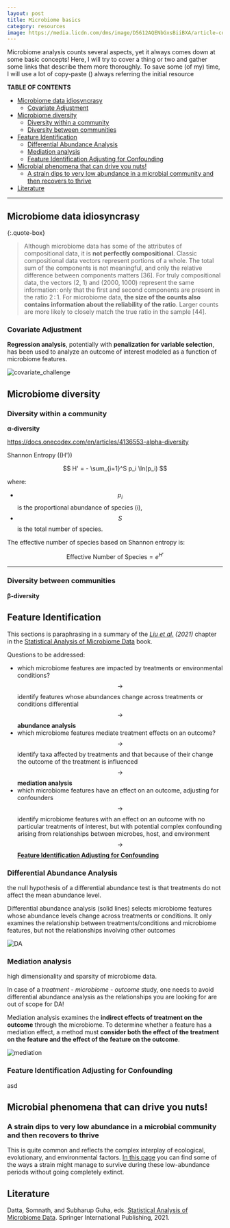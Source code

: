 ```yaml
---
layout: post
title: Microbiome basics
category: resources
image: https://media.licdn.com/dms/image/D5612AQENbGxsBiiBXA/article-cover_image-shrink_720_1280/0/1682668294084?e=2147483647&v=beta&t=o8W3gA2iYv0oL-ZQzqAU9UKn2ft21lSRa_ngd53hDzo
---
```

<!-- https://t4.ftcdn.net/jpg/08/13/85/15/360_F_813851569_Pm4OMS0rtCi4D3Y4Vgt76SI87MLUATNk.jpg -->
<!--  https://sbvu.ac.in/wp-content/uploads/2023/11/microbes-bacteria-7.jpg -->
<!-- since it is a post, they have always to start with a date!!!  -->


Microbiome analysis counts several aspects, yet it always comes down at some basic concepts! 
Here, I will try to cover a thing or two and gather some links that describe them more thoroughly.
To save some (of my) time, I will use a lot of copy-paste () always referring the initial resource 

**TABLE OF CONTENTS**
- [Microbiome data idiosyncrasy](#microbiome-data-idiosyncrasy)
  - [Covariate Adjustment](#covariate-adjustment)
- [Microbiome diversity](#microbiome-diversity)
  - [Diversity within a community](#diversity-within-a-community)
  - [Diversity between communities](#diversity-between-communities)
- [Feature Identification](#feature-identification)
  - [Differential Abundance Analysis](#differential-abundance-analysis)
  - [Mediation analysis](#mediation-analysis)
  - [Feature Identification Adjusting for Confounding](#feature-identification-adjusting-for-confounding)
- [Microbial phenomena that can drive you nuts!](#microbial-phenomena-that-can-drive-you-nuts)
  - [A strain dips to very low abundance in a microbial community and then recovers to thrive](#a-strain-dips-to-very-low-abundance-in-a-microbial-community-and-then-recovers-to-thrive)
- [Literature](#literature)

---

## Microbiome data idiosyncrasy 


{:.quote-box}
> Although microbiome data has some of the attributes of compositional data, it is **not perfectly compositional**. 
>Classic compositional data vectors represent portions of a whole. The total sum of the components is not meaningful, and only the relative difference between components matters [36]. 
> For truly compositional data, the vectors (2, 1) and (2000, 1000) represent the same information: only that the first and second components are present in the ratio 2 : 1. 
>For microbiome data, **the size of the counts also contains information about the reliability of the ratio**. 
>Larger counts are more likely to closely match the true ratio in the sample [44].




### Covariate Adjustment

**Regression analysis**, potentially with **penalization for variable selection**, has been used to analyze an outcome of interest modeled as a function of microbiome features.


![covariate_challenge](https://media.springernature.com/lw685/springer-static/image/chp%3A10.1007%2F978-3-030-73351-3_7/MediaObjects/493285_1_En_7_Fig4_HTML.png)




## Microbiome diversity


### Diversity within a community 

**α-diversity** 

https://docs.onecodex.com/en/articles/4136553-alpha-diversity

Shannon Entropy (\(H'\))

$$
H' = - \sum_{i=1}^S p_i \ln(p_i)
$$

where:

- $$p_i$$ is the proportional abundance of species \(i\),
- $$S$$ is the total number of species.

The effective number of species based on Shannon entropy is:

$$
\text{Effective Number of Species} = e^{H'}
$$

---


### Diversity between communities 

**β-diversity** 



## Feature Identification

This sections is paraphrasing in a summary of the *[Liu et al.](https://doi.org/10.1007/978-3-030-73351-3_7) (2021)* chapter in the [Statistical Analysis of Microbiome Data](https://doi.org/10.1007/978-3-030-73351-3) book.

Questions to be addressed:

*  which microbiome features are impacted by treatments or environmental conditions? $$ \rightarrow $$ identify features whose abundances change across treatments or conditions differential $$ \rightarrow $$ **abundance analysis**
*  which microbiome features mediate treatment effects on an outcome? $$ \rightarrow $$ identify taxa affected by treatments and that because of their change the outcome of the treatment is influenced $$ \rightarrow $$ **mediation analysis**
*  which microbiome features have an effect on an outcome, adjusting for confounders  $$ \rightarrow $$ identify microbiome features with an effect on an outcome with no particular treatments of interest, but with potential complex confounding arising from relationships between microbes, host, and environment $$ \rightarrow $$ [**Feature Identification Adjusting for Confounding**](#feature-identification-adjusting-for-confounding)



### Differential Abundance Analysis 


 the null hypothesis of a differential abundance test is that treatments do not affect the mean abundance level. 

Differential abundance analysis (solid lines) selects microbiome features whose abundance levels change across treatments or conditions. It only examines the relationship between treatments/conditions and microbiome features, but not the relationships involving other outcomes

![DA](https://media.springernature.com/lw685/springer-static/image/chp%3A10.1007%2F978-3-030-73351-3_7/MediaObjects/493285_1_En_7_Fig2_HTML.png)



### Mediation analysis 

high dimensionality and sparsity of microbiome data.

In case of a *treatment - microbiome - outcome* study, one needs to avoid differential abundance analysis as the relationships you are looking for are out of scope for DA! 

Mediation analysis examines the **indirect effects of treatment on the outcome** through the microbiome. 
To determine whether a feature has a mediation effect, a method must **consider both the effect of the treatment on the feature and the effect of the feature on the outcome**.

![mediation](https://media.springernature.com/lw685/springer-static/image/chp%3A10.1007%2F978-3-030-73351-3_7/MediaObjects/493285_1_En_7_Fig3_HTML.png?as=webp)



### Feature Identification Adjusting for Confounding

asd




## Microbial phenomena that can drive you nuts! 


### A strain dips to very low abundance in a microbial community and then recovers to thrive

This is quite common and reflects the complex interplay of ecological, evolutionary, and environmental factors. 
[In this page](/persistence/) you can find some of the ways a strain might manage to survive during these low-abundance periods without going completely extinct.



## Literature 

Datta, Somnath, and Subharup Guha, eds. [Statistical Analysis of Microbiome Data](https://link.springer.com/book/10.1007/978-3-030-73351-3). Springer International Publishing, 2021. 



<!-- As dilution rate would decrease, growth rates of A. muciniphila and Ruminococcaceae increase, while B. vulgatus and E. coli would decrease  -->
<!-- fast-growing species in all cultures were Escherichia coli and several species of Bacteroides, Dorea, and Lachnoclostridium -->

